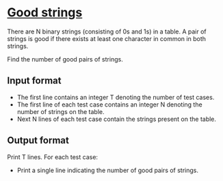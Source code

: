 # [Good strings][link]

There are N binary strings (consisting of 0s and 1s) in a table. A pair of strings is good if there exists at least one character in common in both strings.

Find the number of good pairs of strings.

## Input format

- The first line contains an integer T denoting the number of test cases.
- The first line of each test case contains an integer N denoting the number of strings on the table.
- Next N lines of each test case contain the strings present on the table.

## Output format

Print T lines. For each test case:

- Print a single line indicating the number of good pairs of strings.

[link]: https://www.hackerearth.com/practice/algorithms/dynamic-programming/introduction-to-dynamic-programming-1/practice-problems/algorithm/good-strings-2-cf18dfcb/
